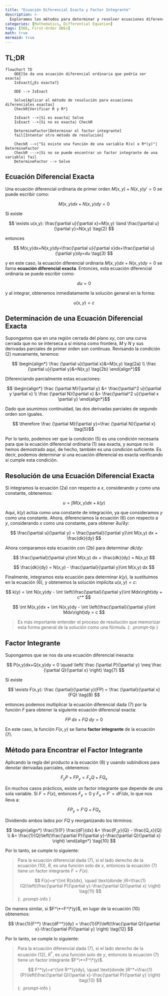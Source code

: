 ```yaml
---
title: "Ecuación Diferencial Exacta y Factor Integrante"
description: >-
  Exploramos los métodos para determinar y resolver ecuaciones diferenciales exactas, así como el concepto de factor integrante.
categories: [Mathematics, Differential Equation]
tags: [ODE, First-Order ODEs]
math: true
mermaid: true
---
```


## TL;DR
```mermaid
flowchart TD
	ODE[Se da una ecuación diferencial ordinaria que podría ser exacta]
	IsExact{¿Es exacta?}

	ODE --> IsExact

	Solve[Aplicar el método de resolución para ecuaciones diferenciales exactas]
	CheckR{Verificar R y R*}

	IsExact -->|Si es exacta| Solve
	IsExact -->|Si no es exacta| CheckR

	DetermineFactor[Determinar el factor integrante]
	fail[Intentar otro método de resolución]

	CheckR -->|"Si existe una función de una variable R(x) o R*(y)"| DetermineFactor
	CheckR --->|Si no se puede encontrar un factor integrante de una variable| fail
	DetermineFactor --> Solve
```

## Ecuación Diferencial Exacta
Una ecuación diferencial ordinaria de primer orden $M(x,y)+N(x,y)y'=0$ se puede escribir como:

$$ M(x,y)dx+N(x,y)dy=0 \tag{1} $$

Si existe

$$ \exists u(x,y): \frac{\partial u}{\partial x}=M(x,y) \land \frac{\partial u}{\partial y}=N(x,y) \tag{2} $$

entonces

$$ M(x,y)dx+N(x,y)dy=\frac{\partial u}{\partial x}dx+\frac{\partial u}{\partial y}dy=du \tag{3} $$

y en este caso, la ecuación diferencial ordinaria $M(x,y)dx+N(x,y)dy=0$ se llama **ecuación diferencial exacta**. Entonces, esta ecuación diferencial ordinaria se puede escribir como:

$$ du=0 $$

y al integrar, obtenemos inmediatamente la solución general en la forma:

$$ u(x,y)=c \tag{4} $$

## Determinación de una Ecuación Diferencial Exacta
Supongamos que en una región cerrada del plano $xy$, con una curva cerrada que no se interseca a sí misma como frontera, $M$ y $N$ y sus derivadas parciales de primer orden son continuas. Revisando la condición (2) nuevamente, tenemos:

$$ \begin{align*}
\frac {\partial u}{\partial x}&=M(x,y) \tag{2a}
\\ \frac {\partial u}{\partial y}&=N(x,y) \tag{2b}
\end{align*}$$

Diferenciando parcialmente estas ecuaciones:

$$ \begin{align*}
\frac {\partial M}{\partial y} &= \frac{\partial^2 u}{\partial y \partial x}
\\ \frac {\partial N}{\partial x} &= \frac{\partial^2 u}{\partial x \partial y}
\end{align*}$$

Dado que asumimos continuidad, las dos derivadas parciales de segundo orden son iguales.

$$ \therefore \frac {\partial M}{\partial y}=\frac {\partial N}{\partial x} \tag{5}$$

Por lo tanto, podemos ver que la condición (5) es una condición necesaria para que la ecuación diferencial ordinaria (1) sea exacta, y aunque no lo hemos demostrado aquí, de hecho, también es una condición suficiente. Es decir, podemos determinar si una ecuación diferencial es exacta verificando si cumple esta condición.

## Resolución de una Ecuación Diferencial Exacta
Si integramos la ecuación (2a) con respecto a $x$, considerando $y$ como una constante, obtenemos:

$$ u = \int M(x,y) dx + k(y) \tag{6} $$

Aquí, $k(y)$ actúa como una constante de integración, ya que consideramos $y$ como una constante. Ahora, diferenciamos la ecuación (6) con respecto a $y$, considerando $x$ como una constante, para obtener $\partial u/\partial y$:

$$ \frac{\partial u}{\partial y} = \frac{\partial}{\partial y}\int M(x,y) dx + \frac{dk}{dy} $$

Ahora comparamos esta ecuación con (2b) para determinar $dk/dy$:

$$ \frac{\partial}{\partial y}\int M(x,y) dx + \frac{dk}{dy} = N(x,y) $$

$$ \frac{dk}{dy} = N(x,y) - \frac{\partial}{\partial y}\int M(x,y) dx $$

Finalmente, integramos esta ecuación para determinar $k(y)$, la sustituimos en la ecuación (6), y obtenemos la solución implícita $u(x,y)=c$:

$$ k(y) = \int N(x,y)dy - \int \left(\frac{\partial}{\partial y}\int Mdx\right)dy + c^* $$

$$ \int M(x,y)dx + \int N(x,y)dy - \int \left(\frac{\partial}{\partial y}\int Mdx\right)dy = c $$

> Es más importante entender el proceso de resolución que memorizar esta forma general de la solución como una fórmula.
{: .prompt-tip }

## Factor Integrante
Supongamos que se nos da una ecuación diferencial inexacta:

$$ P(x,y)dx+Q(x,y)dy = 0 \quad \left( \frac {\partial P}{\partial y} \neq \frac {\partial Q}{\partial x} \right) \tag{7} $$

Si existe

$$ \exists F(x,y): \frac {\partial}{\partial y}(FP) = \frac {\partial}{\partial x}(FQ) \tag{8} $$

entonces podemos multiplicar la ecuación diferencial dada (7) por la función $F$ para obtener la siguiente ecuación diferencial exacta:

$$ FP\ dx+FQ\ dy = 0 \tag{9} $$

En este caso, la función $F(x,y)$ se llama **factor integrante** de la ecuación (7).

## Método para Encontrar el Factor Integrante
Aplicando la regla del producto a la ecuación (8) y usando subíndices para denotar derivadas parciales, obtenemos:

$$ F_y P + FP_y = F_x Q + FQ_x $$

En muchos casos prácticos, existe un factor integrante que depende de una sola variable. Si $F=F(x)$, entonces $F_y=0$ y $F_x=F'=dF/dx$, lo que nos lleva a:

$$ FP_y = F'Q + FQ_x $$

Dividiendo ambos lados por $FQ$ y reorganizando los términos:

$$ \begin{align*}
\frac{1}{F} \frac{dF}{dx} &= \frac{P_y}{Q} - \frac{Q_x}{Q}
\\ &= \frac{1}{Q}\left(\frac{\partial P}{\partial y}-\frac{\partial Q}{\partial x} \right)
\end{align*} \tag{10} $$

Por lo tanto, se cumple lo siguiente:

> Para la ecuación diferencial dada (7), si el lado derecho de la ecuación (10), $R$, es una función solo de $x$, entonces la ecuación (7) tiene un factor integrante $F=F(x)$.
>
> $$ F(x)=e^{\int R(x)dx}, \quad \text{donde }R=\frac{1}{Q}\left(\frac{\partial P}{\partial y}-\frac{\partial Q}{\partial x} \right) \tag{11} $$
{: .prompt-info }

De manera similar, si $F^\*=F^\*(y)$, en lugar de la ecuación (10) obtenemos:

$$ \frac{1}{F^*} \frac{dF^*}{dy} = \frac{1}{P}\left(\frac{\partial Q}{\partial x}-\frac{\partial P}{\partial y} \right) \tag{12} $$

Por lo tanto, se cumple lo siguiente:

> Para la ecuación diferencial dada (7), si el lado derecho de la ecuación (12), $R^*$, es una función solo de $y$, entonces la ecuación (7) tiene un factor integrante $F^\*=F^\*(y)$.
>
> $$ F^*(y)=e^{\int R^*(y)dy}, \quad \text{donde }R^*=\frac{1}{P}\left(\frac{\partial Q}{\partial x}-\frac{\partial P}{\partial y} \right) \tag{13} $$
{: .prompt-info }